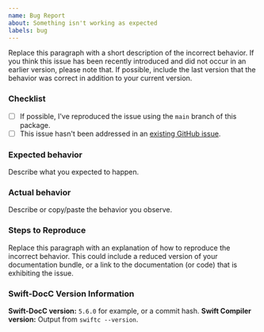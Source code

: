 ```yaml
---
name: Bug Report
about: Something isn't working as expected
labels: bug
---
```


<!--
	Thank you for contributing to Swift-DocC!

	Before you submit your issue, please replace each paragraph
	below with the relevant details for your bug, and complete
	the steps in the checklist by placing an 'x' in each box:
	
	- [x] I've completed this task
	- [ ] This task isn't completed
-->

Replace this paragraph with a short description of the incorrect behavior. 
If you think this issue has been recently introduced and did not occur in an 
earlier version, please note that. If possible, include the last version that 
the behavior was correct in addition to your current version.

### Checklist
- [ ] If possible, I've reproduced the issue using the `main` branch of this package.
- [ ] This issue hasn't been addressed in an [existing GitHub issue](https://github.com/apple/swift-docc/issues).

### Expected behavior
Describe what you expected to happen.

### Actual behavior
Describe or copy/paste the behavior you observe.

### Steps to Reproduce
Replace this paragraph with an explanation of how to reproduce the incorrect behavior. 
This could include a reduced version of your documentation bundle,
or a link to the documentation (or code) that is exhibiting the issue.

### Swift-DocC Version Information

**Swift-DocC version:** `5.6.0` for example, or a commit hash.
**Swift Compiler version:** Output from `swiftc --version`.
